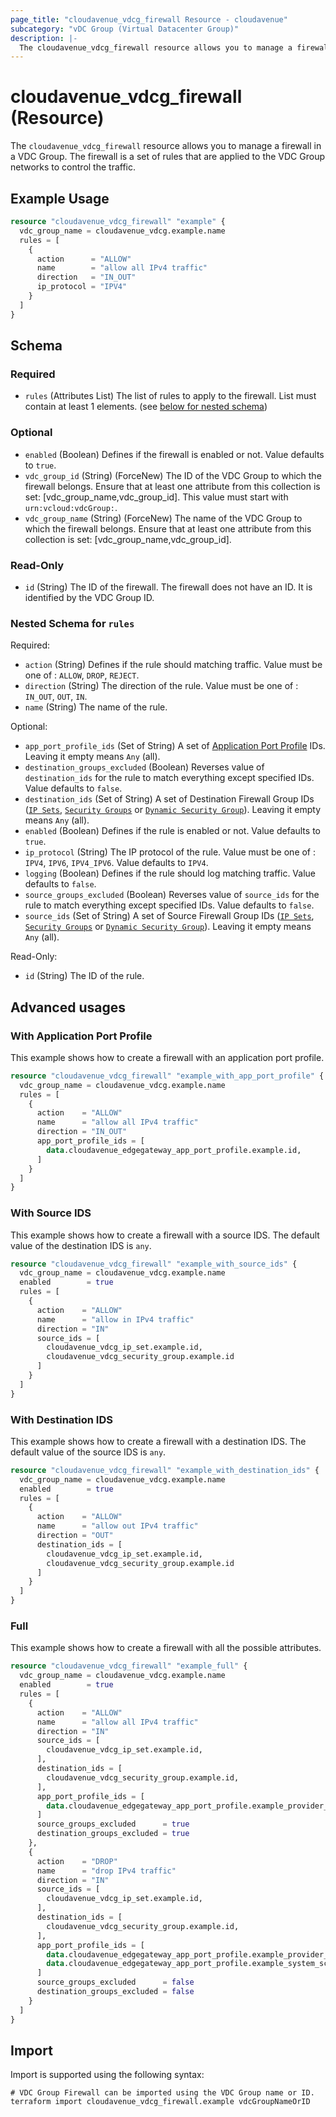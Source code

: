 ```yaml
---
page_title: "cloudavenue_vdcg_firewall Resource - cloudavenue"
subcategory: "vDC Group (Virtual Datacenter Group)"
description: |-
  The cloudavenue_vdcg_firewall resource allows you to manage a firewall in a VDC Group. The firewall is a set of rules that are applied to the VDC Group networks to control the traffic.
---
```


# cloudavenue_vdcg_firewall (Resource)

The `cloudavenue_vdcg_firewall` resource allows you to manage a firewall in a VDC Group. The firewall is a set of rules that are applied to the VDC Group networks to control the traffic.
 
## Example Usage

```terraform
resource "cloudavenue_vdcg_firewall" "example" {
  vdc_group_name = cloudavenue_vdcg.example.name
  rules = [
    {
      action      = "ALLOW"
      name        = "allow all IPv4 traffic"
      direction   = "IN_OUT"
      ip_protocol = "IPV4"
    }
  ]
}
```

<!-- schema generated by tfplugindocs -->
## Schema

### Required

- `rules` (Attributes List) The list of rules to apply to the firewall. List must contain at least 1 elements. (see [below for nested schema](#nestedatt--rules))

### Optional

- `enabled` (Boolean) Defines if the firewall is enabled or not. Value defaults to `true`.
- `vdc_group_id` (String) (ForceNew) The ID of the VDC Group to which the firewall belongs. Ensure that at least one attribute from this collection is set: [vdc_group_name,vdc_group_id]. This value must start with `urn:vcloud:vdcGroup:`.
- `vdc_group_name` (String) (ForceNew) The name of the VDC Group to which the firewall belongs. Ensure that at least one attribute from this collection is set: [vdc_group_name,vdc_group_id].

### Read-Only

- `id` (String) The ID of the firewall. The firewall does not have an ID. It is identified by the VDC Group ID.

<a id="nestedatt--rules"></a>
### Nested Schema for `rules`

Required:

- `action` (String) Defines if the rule should matching traffic. Value must be one of : `ALLOW`, `DROP`, `REJECT`.
- `direction` (String) The direction of the rule. Value must be one of : `IN_OUT`, `OUT`, `IN`.
- `name` (String) The name of the rule.

Optional:

- `app_port_profile_ids` (Set of String) A set of [Application Port Profile](https://registry.terraform.io/providers/orange-cloudavenue/cloudavenue/latest/docs/resources/vdcg_app_port_profile) IDs. Leaving it empty means `Any` (all).
- `destination_groups_excluded` (Boolean) Reverses value of `destination_ids` for the rule to match everything except specified IDs. Value defaults to `false`.
- `destination_ids` (Set of String) A set of Destination Firewall Group IDs ([`IP Sets`](https://registry.terraform.io/providers/orange-cloudavenue/cloudavenue/latest/docs/resources/vdcg_ip_set), [`Security Groups`](https://registry.terraform.io/providers/orange-cloudavenue/cloudavenue/latest/docs/resources/vdcg_security_group) or [`Dynamic Security Group`](https://registry.terraform.io/providers/orange-cloudavenue/cloudavenue/latest/docs/resources/vdcg_dynamic_security_group)). Leaving it empty means `Any` (all).
- `enabled` (Boolean) Defines if the rule is enabled or not. Value defaults to `true`.
- `ip_protocol` (String) The IP protocol of the rule. Value must be one of : `IPV4`, `IPV6`, `IPV4_IPV6`. Value defaults to `IPV4`.
- `logging` (Boolean) Defines if the rule should log matching traffic. Value defaults to `false`.
- `source_groups_excluded` (Boolean) Reverses value of `source_ids` for the rule to match everything except specified IDs. Value defaults to `false`.
- `source_ids` (Set of String) A set of Source Firewall Group IDs ([`IP Sets`](https://registry.terraform.io/providers/orange-cloudavenue/cloudavenue/latest/docs/resources/vdcg_ip_set), [`Security Groups`](https://registry.terraform.io/providers/orange-cloudavenue/cloudavenue/latest/docs/resources/vdcg_security_group) or [`Dynamic Security Group`](https://registry.terraform.io/providers/orange-cloudavenue/cloudavenue/latest/docs/resources/vdcg_dynamic_security_group)). Leaving it empty means `Any` (all).

Read-Only:

- `id` (String) The ID of the rule.

## Advanced usages 

### With Application Port Profile 

This example shows how to create a firewall with an application port profile.
```terraform
resource "cloudavenue_vdcg_firewall" "example_with_app_port_profile" {
  vdc_group_name = cloudavenue_vdcg.example.name
  rules = [
    {
      action    = "ALLOW"
      name      = "allow all IPv4 traffic"
      direction = "IN_OUT"
      app_port_profile_ids = [
        data.cloudavenue_edgegateway_app_port_profile.example.id,
      ]
    }
  ]
}
```

### With Source IDS

This example shows how to create a firewall with a source IDS. The default value of the destination IDS is `any`.
```terraform
resource "cloudavenue_vdcg_firewall" "example_with_source_ids" {
  vdc_group_name = cloudavenue_vdcg.example.name
  enabled        = true
  rules = [
    {
      action    = "ALLOW"
      name      = "allow in IPv4 traffic"
      direction = "IN"
      source_ids = [
        cloudavenue_vdcg_ip_set.example.id,
        cloudavenue_vdcg_security_group.example.id
      ]
    }
  ]
}
```

### With Destination IDS

This example shows how to create a firewall with a destination IDS. The default value of the source IDS is `any`.
```terraform
resource "cloudavenue_vdcg_firewall" "example_with_destination_ids" {
  vdc_group_name = cloudavenue_vdcg.example.name
  enabled        = true
  rules = [
    {
      action    = "ALLOW"
      name      = "allow out IPv4 traffic"
      direction = "OUT"
      destination_ids = [
        cloudavenue_vdcg_ip_set.example.id,
        cloudavenue_vdcg_security_group.example.id
      ]
    }
  ]
}
```

### Full 

This example shows how to create a firewall with all the possible attributes.
```terraform
resource "cloudavenue_vdcg_firewall" "example_full" {
  vdc_group_name = cloudavenue_vdcg.example.name
  enabled        = true
  rules = [
    {
      action    = "ALLOW"
      name      = "allow all IPv4 traffic"
      direction = "IN"
      source_ids = [
        cloudavenue_vdcg_ip_set.example.id,
      ],
      destination_ids = [
        cloudavenue_vdcg_security_group.example.id,
      ],
      app_port_profile_ids = [
        data.cloudavenue_edgegateway_app_port_profile.example_provider_scope.id,
      ]
      source_groups_excluded      = true
      destination_groups_excluded = true
    },
    {
      action    = "DROP"
      name      = "drop IPv4 traffic"
      direction = "IN"
      source_ids = [
        cloudavenue_vdcg_ip_set.example.id,
      ],
      destination_ids = [
        cloudavenue_vdcg_security_group.example.id,
      ],
      app_port_profile_ids = [
        data.cloudavenue_edgegateway_app_port_profile.example_provider_scope.id,
        data.cloudavenue_edgegateway_app_port_profile.example_system_scope.id
      ]
      source_groups_excluded      = false
      destination_groups_excluded = false
    }
  ]
}
```

## Import

Import is supported using the following syntax:
```shell
# VDC Group Firewall can be imported using the VDC Group name or ID.
terraform import cloudavenue_vdcg_firewall.example vdcGroupNameOrID
```